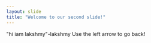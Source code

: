 ```yaml
---
layout: slide
title: "Welcome to our second slide!"
---
```

"hi iam lakshmy"-lakshmy
Use the left arrow to go back!
